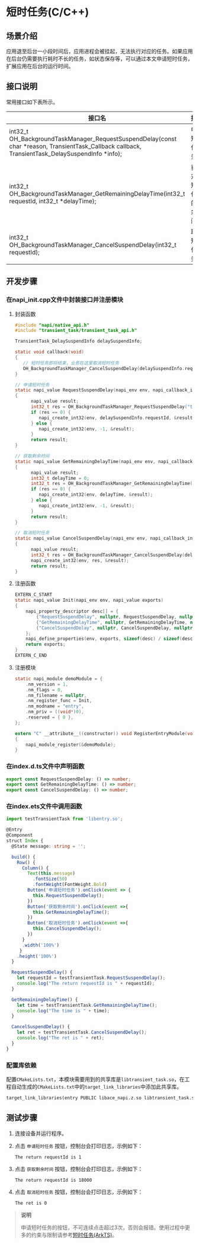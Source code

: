 # 短时任务(C/C++)

## 场景介绍

应用退至后台一小段时间后，应用进程会被挂起，无法执行对应的任务。如果应用在后台仍需要执行耗时不长的任务，如状态保存等，可以通过本文申请短时任务，扩展应用在后台的运行时间。

## 接口说明

常用接口如下表所示。


| 接口名 | 描述 |
| -------- | -------- |
| int32_t OH_BackgroundTaskManager_RequestSuspendDelay(const char *reason, TransientTask_Callback callback, TransientTask_DelaySuspendInfo *info); | 申请短时任务。 |
| int32_t OH_BackgroundTaskManager_GetRemainingDelayTime(int32_t requestId, int32_t *delayTime); | 获取对应短时任务的剩余时间。 |
| int32_t OH_BackgroundTaskManager_CancelSuspendDelay(int32_t requestId); | 取消短时任务。 |

## 开发步骤

### 在napi_init.cpp文件中封装接口并注册模块

1. 封装函数

   ```C
   #include "napi/native_api.h"
   #include "transient_task/transient_task_api.h"

   TransientTask_DelaySuspendInfo delaySuspendInfo;

   static void callback(void)
   {
      // 短时任务即将结束，业务在这里取消短时任务
      OH_BackgroundTaskManager_CancelSuspendDelay(delaySuspendInfo.requestId);
   }

   // 申请短时任务
   static napi_value RequestSuspendDelay(napi_env env, napi_callback_info info)
   {
         napi_value result;
         int32_t res = OH_BackgroundTaskManager_RequestSuspendDelay("test", callback, &delaySuspendInfo);
         if (res == 0) {
            napi_create_int32(env, delaySuspendInfo.requestId, &result);
         } else {
            napi_create_int32(env, -1, &result);
         }
         return result;
   }

   // 获取剩余时间
   static napi_value GetRemainingDelayTime(napi_env env, napi_callback_info info)
   {
         napi_value result;
         int32_t delayTime = 0;
         int32_t res = OH_BackgroundTaskManager_GetRemainingDelayTime(delaySuspendInfo.requestId, &delayTime);
         if (res == 0) {
            napi_create_int32(env, delayTime, &result);
         } else {
            napi_create_int32(env, -1, &result);
         }
         return result;
   }

   // 取消短时任务
   static napi_value CancelSuspendDelay(napi_env env, napi_callback_info info)
   {
         napi_value result;
         int32_t res = OH_BackgroundTaskManager_CancelSuspendDelay(delaySuspendInfo.requestId);
         napi_create_int32(env, res, &result);
         return result;
   }

   ```

2. 注册函数

   ```C
   EXTERN_C_START
   static napi_value Init(napi_env env, napi_value exports)
   {
       napi_property_descriptor desc[] = {
           {"RequestSuspendDelay", nullptr, RequestSuspendDelay, nullptr, nullptr, nullptr, napi_default, nullptr},
           {"GetRemainingDelayTime", nullptr, GetRemainingDelayTime, nullptr, nullptr, nullptr, napi_default, nullptr},
           {"CancelSuspendDelay", nullptr, CancelSuspendDelay, nullptr, nullptr, nullptr, napi_default, nullptr},
       };
       napi_define_properties(env, exports, sizeof(desc) / sizeof(desc[0]), desc);
       return exports;
   }
   EXTERN_C_END
   ```

3. 注册模块

   ```C
   static napi_module demoModule = {
       .nm_version = 1,
       .nm_flags = 0,
       .nm_filename = nullptr,
       .nm_register_func = Init,
       .nm_modname = "entry",
       .nm_priv = ((void*)0),
       .reserved = { 0 },
   };

   extern "C" __attribute__((constructor)) void RegisterEntryModule(void)
   {
       napi_module_register(&demoModule);
   }
   ```

### 在index.d.ts文件中声明函数

   ```ts
   export const RequestSuspendDelay: () => number;
   export const GetRemainingDelayTime: () => number;
   export const CancelSuspendDelay: () => number;
   ```

### 在index.ets文件中调用函数

   ```ts
   import testTransientTask from 'libentry.so';

   @Entry
   @Component
   struct Index {
     @State message: string = '';

     build() {
       Row() {
         Column() {
           Text(this.message)
             .fontSize(50)
             .fontWeight(FontWeight.Bold)
           Button('申请短时任务').onClick(event => {
             this.RequestSuspendDelay();
           })
           Button('获取剩余时间').onClick(event =>{
             this.GetRemainingDelayTime();
           })
           Button('取消短时任务').onClick(event =>{
             this.CancelSuspendDelay();
           })
         }
         .width('100%')
        }
       .height('100%')
     }

     RequestSuspendDelay() {
       let requestId = testTransientTask.RequestSuspendDelay();
       console.log("The return requestId is " + requestId);
     }

     GetRemainingDelayTime() {
       let time = testTransientTask.GetRemainingDelayTime();
       console.log("The time is " + time);
     }

     CancelSuspendDelay() {
       let ret = testTransientTask.CancelSuspendDelay();
       console.log("The ret is " + ret);
     }
   }

   ```

### 配置库依赖

配置`CMakeLists.txt`，本模块需要用到的共享库是`libtransient_task.so`，在工程自动生成的`CMakeLists.txt`中的`target_link_libraries`中添加此共享库。

   ```txt
   target_link_libraries(entry PUBLIC libace_napi.z.so libtransient_task.so)
   ```

## 测试步骤

1. 连接设备并运行程序。

2. 点击 `申请短时任务` 按钮，控制台会打印日志，示例如下：

   ```
   The return requestId is 1
   ```

3. 点击 `获取剩余时间` 按钮，控制台会打印日志，示例如下：

   ```
   The return requestId is 18000
   ```
4. 点击 `取消短时任务` 按钮，控制台会打印日志，示例如下：

   ```
   The ret is 0
   ```
> **说明**
>
>申请短时任务的按钮，不可连续点击超过3次，否则会报错。使用过程中更多的约束与限制请参考[短时任务(ArkTS)](transient-task.md#约束与限制)。
